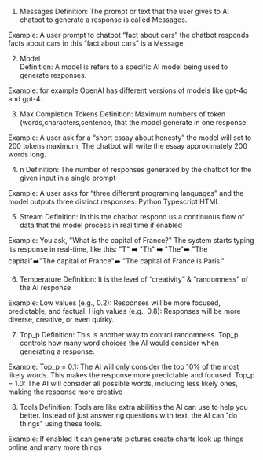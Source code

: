 1. Messages
Definition:  The prompt or text that the user gives to AI chatbot to generate a response is called Messages.

Example: A user prompt to chatbot “fact about cars” the chatbot responds facts about cars in this “fact about cars” is a Message. 


2. Model  
Definition: A model is refers to a specific AI model being used to generate responses.

Example: for example OpenAI has different versions of models like gpt-4o and gpt-4.


3. Max Completion Tokens
Definition: Maximum numbers of token (words,characters,sentence, that the model generate in one response.

Example: A user ask for a “short essay about honesty” the model will set to 200 tokens maximum, The chatbot will write the essay approximately 200 words long.


4. n
Definition: The number of responses generated by the chatbot for the given input in a single prompt 

Example: A user asks for “three different programing languages” and the model outputs three distinct responses:
Python
Typescript
HTML


5. Stream
Definition: In this the chatbot respond us a continuous flow of data that the model process in real time if enabled 

Example: You ask, "What is the capital of France?"
The system starts typing its response in real-time, like this:
"T" ➡️ "Th" ➡️ "The"➡️ "The capital"➡️"The capital of France"➡️ "The capital of France is Paris."


6. Temperature
Definition:  It is the level of “creativity” & “randomness” of the AI response 

Example: Low values (e.g., 0.2): Responses will be more focused, predictable, and factual.
High values (e.g., 0.8): Responses will be more diverse, creative, or even quirky.


7. Top_p
Definition: This is another way to control randomness. Top_p controls how many word choices the AI would consider when generating a response.

Example: Top_p = 0.1: The AI will only consider the top 10% of the most likely words. This makes the response more predictable and focused.
Top_p = 1.0: The AI will consider all possible words, including less likely ones, making the response more creative


8. Tools
Definition: Tools are like extra abilities the AI can use to help you better. Instead of just answering questions with text, the AI can "do things" using these tools.

Example: If enabled It can generate pictures create charts look up things online and many more things
